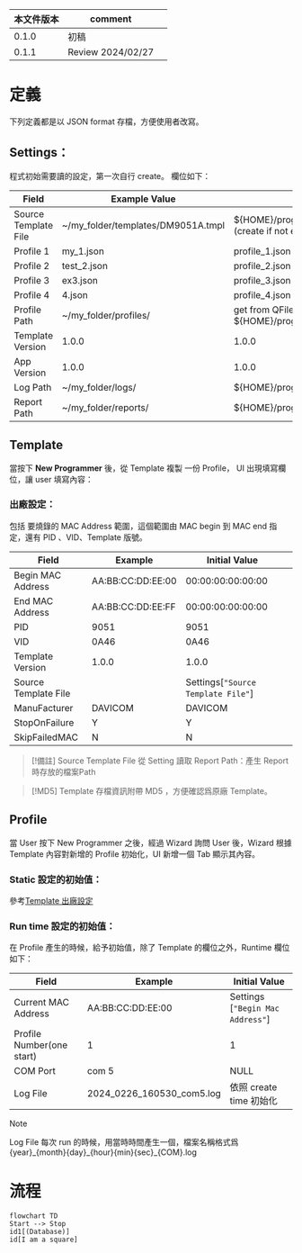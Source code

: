 
| 本文件版本 | comment           |     |
| ----- | ----------------- | --- |
| 0.1.0 | 初稿                |     |
| 0.1.1 | Review 2024/02/27 |     |

# 定義
下列定義都是以 JSON format 存檔，方便使用者改寫。 
## Settings：

程式初始需要讀的設定，第一次自行 create。
欄位如下：

| Field                | Example Value                      | Initial Value                                                    |
| -------------------- | ---------------------------------- | ---------------------------------------------------------------- |
| Source Template File | ~/my_folder/templates/DM9051A.tmpl | ${HOME}/programmer/templates/DM9051A.tmpl (create if not exist ) |
| Profile 1            | my_1.json                          | profile_1.json                                                   |
| Profile 2            | test_2.json                        | profile_2.json                                                   |
| Profile 3<br>        | ex3.json                           | profile_3.json                                                   |
| Profile 4            | 4.json                             | profile_4.json                                                   |
| Profile Path         | ~/my_folder/profiles/              | get from QFileDialog, default to ${HOME}/programmer/profiles/    |
| Template Version     | 1.0.0                              | 1.0.0                                                            |
| App Version          | 1.0.0                              | 1.0.0                                                            |
| Log Path             | ~/my_folder/logs/                  | ${HOME}/programmer/logs/                                         |
| Report Path          | ~/my_folder/reports/               | ${HOME}/programmer/reports/                                      |

## Template
當按下 **New Programmer** 後，從 Template 複製 一份 Profile， UI 出現填寫欄位，讓 user 填寫內容：
### 出廠設定：
包括 要燒錄的 MAC Address 範圍，這個範圍由 MAC begin 到 MAC end 指定，還有 PID 、VID、Template 版號。


| Field                | Example           | Initial Value                      |     |
| -------------------- | ----------------- | ---------------------------------- | --- |
| Begin MAC Address    | AA:BB:CC:DD:EE:00 | 00:00:00:00:00:00                  |     |
| End MAC Address      | AA:BB:CC:DD:EE:FF | 00:00:00:00:00:00                  |     |
| PID                  | 9051              | 9051                               |     |
| VID                  | 0A46              | 0A46                               |     |
| Template Version     | 1.0.0             | 1.0.0                              |     |
| Source Template File |                   | Settings[`"Source Template File"`] |     |
| ManuFacturer         | DAVICOM           | DAVICOM                            |     |
| StopOnFailure        | Y                 | Y                                  |     |
| SkipFailedMAC        | N                 | N                                  |     |

>[!備註]
>Source Template File 從 Setting 讀取
>Report Path：產生 Report 時存放的檔案Path

>[!MD5]
Template  存檔資訊附帶 MD5 ，方便確認爲原廠 Template。


## Profile

當 User 按下 New Programmer 之後，經過 Wizard 詢問 User 後，Wizard 根據 Template 內容對新增的 Profile 初始化，UI 新增一個 Tab 顯示其內容。
### Static 設定的初始值：
參考[Template 出廠設定](#Template)
### Run time 設定的初始值：

在 Profile 產生的時候，給予初始值，除了 Template 的欄位之外，Runtime 欄位如下：

| Field                     | Example                   | Initial Value                    |
| ------------------------- | ------------------------- | -------------------------------- |
| Current MAC Address       | AA:BB:CC:DD:EE:00         | Settings [`"Begin Mac Address"`] |
| Profile Number(one start) | 1                         | 1                                |
| COM Port                  | com 5                     | NULL                             |
| Log File                  | 2024_0226_160530_com5.log | 依照 create time 初始化               |


>[!Note]
>Log File 每次 run 的時候，用當時時間產生一個，檔案名稱格式爲 {year}\_{month}{day}\_{hour}{min}{sec}\_{COM}.log

# 流程
```mermaid
flowchart TD
Start --> Stop
id1[(Database)]
id[I am a square]

```






